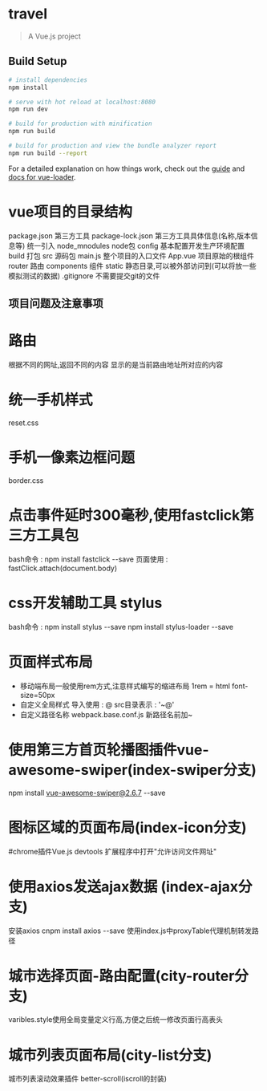 # travel

> A Vue.js project

## Build Setup

``` bash
# install dependencies
npm install

# serve with hot reload at localhost:8080
npm run dev

# build for production with minification
npm run build

# build for production and view the bundle analyzer report
npm run build --report
```

For a detailed explanation on how things work, check out the [guide](http://vuejs-templates.github.io/webpack/) and [docs for vue-loader](http://vuejs.github.io/vue-loader).

# vue项目的目录结构
package.json    第三方工具
package-lock.json   第三方工具具体信息(名称,版本信息等) 统一引入
node_mnodules   node包
config    基本配置开发生产环境配置
build   打包
src   源码包
    main.js   整个项目的入口文件
    App.vue   项目原始的根组件
    router    路由
    components    组件
static 静态目录,可以被外部访问到(可以将放一些模拟测试的数据)
.gitignore 不需要提交git的文件
## 项目问题及注意事项
# 路由
根据不同的网址,返回不同的内容
<router-view>  显示的是当前路由地址所对应的内容
# 统一手机样式
reset.css
# 手机一像素边框问题
border.css
# 点击事件延时300毫秒,使用fastclick第三方工具包
bash命令 : npm install fastclick --save
页面使用 : fastClick.attach(document.body)
# css开发辅助工具 stylus
bash命令 : npm install stylus --save
          npm install stylus-loader --save
# 页面样式布局
* 移动端布局一般使用rem方式,注意样式编写的缩进布局
1rem = html font-size=50px
* 自定义全局样式
导入使用 : @
src目录表示 : '~@'
* 自定义路径名称
webpack.base.conf.js
新路径名前加~
# 使用第三方首页轮播图插件vue-awesome-swiper(index-swiper分支)
npm install vue-awesome-swiper@2.6.7 --save
# 图标区域的页面布局(index-icon分支)

#chrome插件Vue.js devtools
扩展程序中打开"允许访问文件网址"

# 使用axios发送ajax数据 (index-ajax分支)
安装axios cnpm install axios --save
使用index.js中proxyTable代理机制转发路径

# 城市选择页面-路由配置(city-router分支)
varibles.style使用全局变量定义行高,方便之后统一修改页面行高表头

# 城市列表页面布局(city-list分支)
城市列表滚动效果插件 better-scroll(iscroll的封装)



